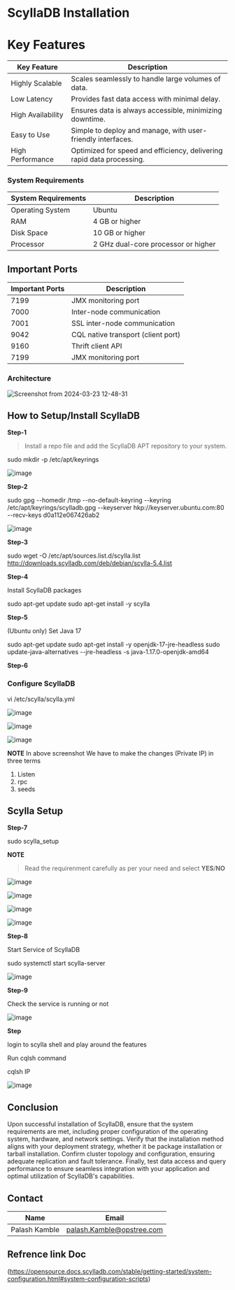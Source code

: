 
# ScyllaDB Installation


# Key Features

| Key Feature        | Description                                               |
|--------------------|-----------------------------------------------------------|
| Highly Scalable    | Scales seamlessly to handle large volumes of data.        |
| Low Latency        | Provides fast data access with minimal delay.             |
| High Availability  | Ensures data is always accessible, minimizing downtime.   |
| Easy to Use        | Simple to deploy and manage, with user-friendly interfaces. |
| High Performance   | Optimized for speed and efficiency, delivering rapid data processing.|


### System Requirements

| System Requirements | Description               |
|---------------------|---------------------------|
| Operating System    | Ubuntu                    |
| RAM                 | 4 GB or higher            |
| Disk Space          | 10 GB or higher           |
| Processor           | 2 GHz dual-core processor or higher |



## Important Ports

| Important Ports | Description                             |
|-----------------|-----------------------------------------|
| 7199            | JMX monitoring port                     |
| 7000            | Inter-node communication                |
| 7001            | SSL inter-node communication            |
| 9042            | CQL native transport (client port)      |
| 9160            | Thrift client API                       |
| 7199            | JMX monitoring port                     |


### Architecture 

![Screenshot from 2024-03-23 12-48-31](https://github.com/palash80/Sprint-1/assets/153359214/a9ed2d51-a9d4-4b1e-a35b-cf40bc3a25ea)


## How to Setup/Install ScyllaDB

**Step-1**

>Install a repo file and add the ScyllaDB APT repository to your system.

sudo mkdir -p /etc/apt/keyrings

![image](https://github.com/palash80/Sprint-1/assets/153359214/4a8adcba-bf07-405f-9edc-ed145a195a5c)

**Step-2**

sudo gpg --homedir /tmp --no-default-keyring --keyring /etc/apt/keyrings/scylladb.gpg --keyserver hkp://keyserver.ubuntu.com:80 --recv-keys d0a112e067426ab2

![image](https://github.com/palash80/Sprint-1/assets/153359214/4a8adcba-bf07-405f-9edc-ed145a195a5c)

**Step-3**

sudo wget -O /etc/apt/sources.list.d/scylla.list http://downloads.scylladb.com/deb/debian/scylla-5.4.list

**Step-4**

Install ScyllaDB packages

sudo apt-get update
sudo apt-get install -y scylla

**Step-5**

(Ubuntu only) Set Java 17

sudo apt-get update
sudo apt-get install -y openjdk-17-jre-headless
sudo update-java-alternatives --jre-headless -s java-1.17.0-openjdk-amd64

**Step-6**

### Configure ScyllaDB

vi /etc/scylla/scylla.yml

![image](https://github.com/palash80/Sprint-1/assets/153359214/205761c2-1203-4081-bec1-ffcd62e3782b)

![image](https://github.com/palash80/Sprint-1/assets/153359214/03b80294-f754-4e1c-897b-351e057dda9c)

![image](https://github.com/palash80/Sprint-1/assets/153359214/6e2b5690-1ce5-4b83-ac6a-2567bf3628a6)


**NOTE**
In above screenshot We have to make the changes (Private IP) in three terms
1. Listen
2. rpc
3. seeds

## Scylla Setup

**Step-7**

sudo scylla_setup

**NOTE**
> Read the requirenment carefully as per your need and select **YES**/**NO**


![image](https://github.com/palash80/Sprint-1/assets/153359214/be8202d7-a66e-4ed9-bdcc-d72157515968)

![image](https://github.com/palash80/Sprint-1/assets/153359214/30dade57-dca7-4b80-8a0d-871f0a2efe3b)

![image](https://github.com/palash80/Sprint-1/assets/153359214/05a23d15-cc38-4f5b-a0da-56f2280e2a95)

![image](https://github.com/palash80/Sprint-1/assets/153359214/571af304-5d12-41f7-9144-c3687469b88d)

**Step-8**

Start Service of ScyllaDB

sudo systemctl start scylla-server

![image](https://github.com/palash80/Sprint-1/assets/153359214/42e6fd00-d6f6-4eed-bbf5-d833f4dab805)

**Step-9**

Check the service is running or not

![image](https://github.com/palash80/Sprint-1/assets/153359214/f393869e-e544-49b6-b93b-63df63ef04f3)

**Step**

login to scylla shell and play around the features

Run cqlsh command

cqlsh IP

![image](https://github.com/palash80/Sprint-1/assets/153359214/ad8dc974-175b-4b84-b74f-d331aa503d66)

## Conclusion

Upon successful installation of ScyllaDB, ensure that the system requirements are met, including proper configuration of the operating system, hardware, and network settings. Verify that the installation method aligns with your deployment strategy, whether it be package installation or tarball installation. Confirm cluster topology and configuration, ensuring adequate replication and fault tolerance. Finally, test data access and query performance to ensure seamless integration with your application and optimal utilization of ScyllaDB's capabilities.

## Contact

| Name          | Email                    |
|---------------|------------------------- |
| Palash Kamble | palash.Kamble@opstree.com|



## Refrence link Doc
(https://opensource.docs.scylladb.com/stable/getting-started/system-configuration.html#system-configuration-scripts)

























